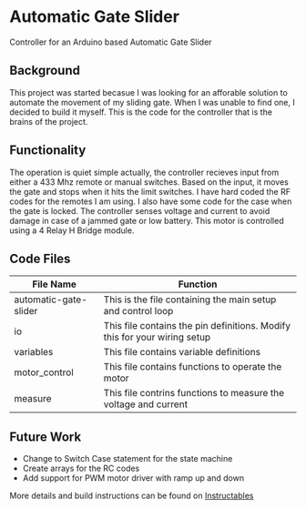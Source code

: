 # Automatic Gate Slider
Controller for an Arduino based Automatic Gate Slider

## Background
This project was started becasue I was looking for an afforable solution to automate the movement of my sliding gate. When I was unable to find one, I decided to build it myself. This is the code for the controller that is the brains of the project. 

## Functionality
The operation is quiet simple actually, the controller recieves input from either a 433 Mhz remote or manual switches. Based on the input, it moves the gate and stops when it hits the limit switches. I have hard coded the RF codes for the remotes I am using. I also have some code for the case when the gate is locked. The controller senses voltage and current to avoid damage in case of a jammed gate or low battery. This motor is controlled using a 4 Relay H Bridge module. 

## Code Files
|File Name|Function|
|-|-|
|automatic-gate-slider|This is the file containing the main setup and control loop|
|io|This file contains the pin definitions. Modify this for your wiring setup|
|variables|This file contains variable definitions|
|motor_control|This file contains functions to operate the motor|
|measure|This file contrins functions to measure the voltage and current|

## Future Work
- Change to Switch Case statement for the state machine
- Create arrays for the RC codes
- Add support for PWM motor driver with ramp up and down

More details and build instructions can be found on [Instructables](https://www.instructables.com/id/Automatic-Gate-Slider-Under-100/)


